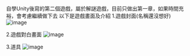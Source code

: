 自學Unity後寫的第二個遊戲，屬於解謎遊戲，目前只做出第一章，如果時間充裕，會考慮繼續做下去
以下是遊戲畫面及介紹
1.遊戲封面(名稱還沒想好)
![image](https://github.com/user-attachments/assets/fec2cd91-cb4d-4fc6-83d6-adeb985ae1c4)

2.遊戲對白畫面
![image](https://github.com/user-attachments/assets/7d6b5ee5-ae42-4196-9ea9-9f336f6ae1e9)

3.道具
![image](https://github.com/user-attachments/assets/a739392e-831b-439f-868b-11a7ad1cc0d1)
